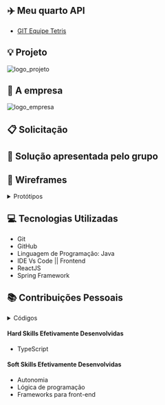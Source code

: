 ## :airplane: Meu quarto API  
* [GIT Equipe Tetris]() 

## :bulb: Projeto 
![logo_projeto]()


## :briefcase: A empresa


![logo_empresa]()

## :clipboard: Solicitação 


## :pushpin: Solução apresentada pelo grupo


## :art: Wireframes
<details>
<summary>Protótipos</summary>
Tela de login <br>
![tela_login]()

Tela de cadastro de usuário <br>
![tela_cadastro_user]()

Tela de cadastro do Scrum Master <br>
![tela_cadastro_sm]()

Tela de cadastro do time dev <br>
![tela_cadastro_dev]()

Tela inicial<br>
![tela_inicial]()

Sala poker dos desenvolvedores <br>
![tela_login]()

Sala poker do Scrum master <br>
![tela_login]()
</details>

## :computer: Tecnologias Utilizadas
- Git
- GitHub
- Linguagem de Programação: Java
- IDE Vs Code || Frontend
- ReactJS
- Spring Framework


## :books: Contribuições Pessoais

<details>
<summary>Códigos</summary>
Código da tela de cadastro<br>
![register]()

Código da tela de cadastro<br>
![register1]()

Código da tela de cadastro<br>
![register2]()

Código da tela de cadastro<br>
![register3]()
</details>

#### Hard Skills Efetivamente Desenvolvidas
* TypeScript

#### Soft Skills Efetivamente Desenvolvidas
* Autonomia
* Lógica de programação
* Frameworks para front-end
